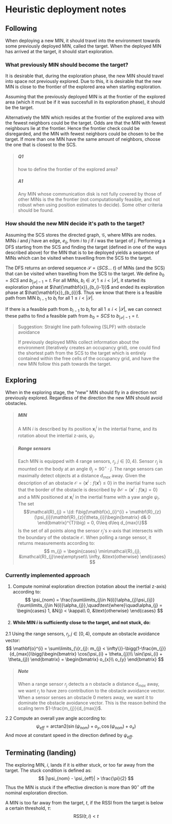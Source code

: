 # Heuristic deployment notes
## Following

When deploying a new MIN, it should travel into the environment towards some previously deployed MIN, called the target. When the deployed MIN has arrived at the target, it should start exploration.
### What previously MIN should become the target?
It is desirable that, during the exploration phase, the new  MIN should travel into space not previously explored. Due to this, it is desirable that the new MIN is close to the frontier of the explored area when starting exploration.

Assuming that the previously deployed MIN is at the frontier of the explored area (which it must be if it was succesfull in its exploration phase), it should be the target.

Alternatively the MIN which resides at the frontier of the explored area with the fewest neighbors could be the target. Odds are that the MIN with fewest neighbours lie at the frontier. Hence the frontier check could be disregarded, and the MIN with fewest neighbors could be chosen to be the target. If more than one MIN have the same amount of neighbors, choose the one that is closest to the SCS.

> ##### Q1
> how to define the frontier of the explored area?
>
> ##### A1
> Any MIN whose communication disk is not fully covered by those of other MINs is the the frontier (not computationally feasible, and not robust when using position estimates to decide). Some other criteria should be found.
### How should the new MIN decide it's path to the target?
Assuming the SCS stores the directed graph, $\mathcal{G}$, where MINs are nodes. MINs $i$ and $j$ have an edge, $e_{ij}$, from $i$ to $j$ if $i$ was the target of $j$. Performing a DFS starting from the SCS and finding the target (defined in one of the ways described above) for the MIN that is to be deployed yields a sequence of MINs which can be visited when travelling from the SCS to the target.

The DFS returns an ordered sequence $\mathcal{S} = \{SCS\dots\ t\}$ of MINs (and the SCS) that can be visited when travelling from the SCS to the target. We define $b_{0} = SCS$ and $b_{|\mathcal{S}|-1} = t$. For all MINs, $b_{i}\in\mathcal{S},1\leq i<|\mathcal{S}|$, it started its exploration phase at $\hat{\mathbf{x}}_{b_{i-1}}$ and ended its exploration phase at $\hat{\mathbf{x}}_{b_{i}}$. Thus we know that there is a feasible path from MIN $b_{i-1}$ to $b_{i}$ for all $1\leq i<|\mathcal{S}|$.

If there is a feasible path from $b_{i-1}$ to $b_{i}$ for all $1\leq i<|\mathcal{S}|$, we can connect these paths to find a feasible path from $b_{0} = SCS$ to $b_{|\mathcal{S}|-1}=t$.

> Suggestion: Straight line path following (SLPF) with obstacle avoidance
> 
> If previously deployed MINs collect information about the environment (iteratively creates an occupancy grid), one could find the shortest path from the SCS to the target which is entirely contained within the free cells of the occupancy grid, and have the new MIN follow this path towards the target.



## Exploring

When in the exploring stage, the "new" MIN should fly in a direction not previously explored. Regardless of the direction the new MIN should avoid obstacles.

> ##### MIN
> A MIN $i$ is described by its position $\mathbf{x}_{i}^{i}$ in the intertial frame, and its rotation about the intertial z-axis, $\psi_{i}$.

> ##### Range sensors
> Each MIN is equipped with 4 range sensors, $r_{j},\;j\in[0,4)$. Sensor $r_{j}$ is mounted on the body at an angle $\theta_{j} = 90^{\circ}\cdot j$. The range sensors can maximally detect objects at a distance $d_{max}$ away. 
> Given the description of an obstacle $\mathcal{O}=\{\mathbf{x}^{i}: f(\mathbf{x}^{i})\leq 0\}$ in the inertial frame such that the border of the obstacle is described by $\partial\mathcal{O} = \{\mathbf{x}^{i}: f(\mathbf{x}_{i}) = 0\}$ and a MIN positioned at $\mathbf{x}_{i}^{i}$ in the inertial frame with a yaw angle $\psi_{i}$. The set 
$$\mathcal{R}_{j} = \{d: f\big(\mathbf{x}_{i}^{i} + \mathbf{R}_{z}(\psi_{i})\mathbf{R}_{z}(\theta_{i})\begin{bmatrix}
    d& 0
\end{bmatrix}^{T}\big) = 0, 0\leq d\leq d_{max}\}$$
>Is the set of all points along the sensor $r_{j}$'s x-axis that intersects with the boundary of the obstacle $\mathcal{O}$. When polling a range sensor, it returns measurements according to:
$$
m_{j} = \begin{cases}
    \min\mathcal{R}_{j}, &\mathcal{R}_{j}\neq\emptyset\\
    \infty, &\text{otherwise}
\end{cases}
$$
### Currently implemented approach

1. Compute nominal exploration direction (rotation about the inertial z-axis) according to:
   $$
   \psi_{nom} = \frac{\sum\limits_{j\in N(i)}\alpha_{j}\psi_{ij}}{\sum\limits_{j\in N(i)}\alpha_{j}},\quad\text{where}\quad\alpha_{j} = \begin{cases}
       1, &N(j) < \kappa\\
       0, &\text{otherwise}
   \end{cases}
   $$
2. #### While MIN ${i}$ is sufficiently close to the target, and not stuck, do:
   
2.1 Using the range sensors, $r_{j},j\in[0, 4)$, compute an obstacle avoidance vector:
$$
\mathbf{o}^{i} = \sum\limits_{\{r_{j}: m_{j} < \infty\}}-\bigg(1-\frac{m_{j}}{d_{max}}\bigg)\begin{bmatrix}
    \cos(\psi_{i} + \theta_{j})\\
    \sin(\psi_{i} + \theta_{j})
\end{bmatrix} = \begin{bmatrix}
    o_{x}\\ o_{y}
\end{bmatrix}
$$

> ##### Note
> When a range sensor $r_{j}$ detects a n obstacle a distance $d_{max}$ away, we want $r_{j}$ to have zero contribution to the obstacle avoidance vector. When a sensor senses an obstacle $0$ meters away, we want it to dominate the obstacle avoidance vector. This is the reason behind the scaling term $1-\frac{m_{j}}{d_{max}}$.


2.2 Compute an overall yaw angle according to:
$$
\psi_{eff} = \text{arctan2}\big(\sin(\psi_{nom}) + o_{y}, \cos(\psi_{nom}) + o_{x}\big)$$
And move at constant speed in the direction defined by $\psi_{eff}$.

## Terminating (landing)
The exploring MIN, $i$, lands if it is either stuck, or too far away from the target. The stuck condition is defined as:
$$
|\psi_{nom} - \psi_{eff}| > \frac{\pi}{2}
$$
Thus the MIN is stuck if the effective direction is more than $90^{\circ}$ off the nominal exploration direction.

A MIN is too far away from the target, $t$, if the RSSI from the target is below a certain threshold, $\tau$:
$$
\text{RSSI}(t, i) < t
$$